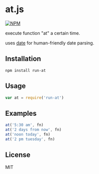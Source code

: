 
# at.js

[![NPM](https://nodei.co/npm/run-at.png?downloads=true)](https://nodei.co/npm/run-at/)

execute function "at" a certain time.

uses [date] for human-friendly date parsing.

## Installation

```shell
npm install run-at
```

## Usage

```javascript
var at = require('run-at')
```

## Examples

```javascript
at('5:30 am', fn)
at('2 days from now', fn)
at('noon today', fn)
at('2 pm tuesday', fn)
```

## License

MIT

[date]: https://github.com/matthewmueller/date

